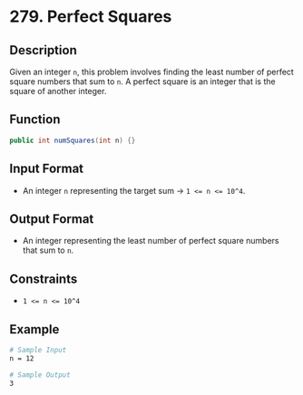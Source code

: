 # 279. Perfect Squares

## Description

Given an integer `n`, this problem involves finding the least number of perfect square numbers that sum to `n`. A perfect square is an integer that is the square of another integer.

## Function

```java
public int numSquares(int n) {}
```

## Input Format

- An integer `n` representing the target sum &rarr; `1 <= n <= 10^4`.

## Output Format

- An integer representing the least number of perfect square numbers that sum to `n`.

## Constraints

- `1 <= n <= 10^4`

## Example

```bash
# Sample Input
n = 12

# Sample Output
3
```

